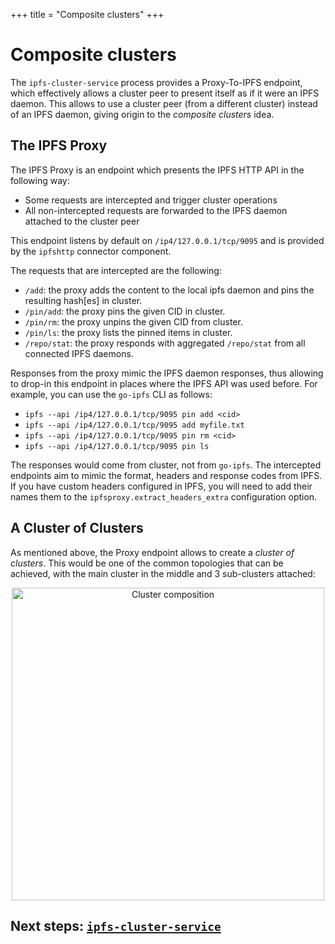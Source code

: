 +++
title = "Composite clusters"
+++


# Composite clusters

The `ipfs-cluster-service` process provides a Proxy-To-IPFS endpoint, which effectively allows a cluster peer to present itself as if it were an IPFS daemon. This allows to use a cluster peer (from a different cluster) instead of an IPFS daemon, giving origin to the *composite clusters* idea.

## The IPFS Proxy

The IPFS Proxy is an endpoint which presents the IPFS HTTP API in the following way:

* Some requests are intercepted and trigger cluster operations
* All non-intercepted requests are forwarded to the IPFS daemon attached to the cluster peer

This endpoint listens by default on `/ip4/127.0.0.1/tcp/9095` and is provided by the `ipfshttp` connector component.

The requests that are intercepted are the following:

* `/add`: the proxy adds the content to the local ipfs daemon and pins the resulting hash[es] in cluster.
* `/pin/add`: the proxy pins the given CID in cluster.
* `/pin/rm`: the proxy unpins the given CID from cluster.
* `/pin/ls`: the proxy lists the pinned items in cluster.
* `/repo/stat`: the proxy responds with aggregated `/repo/stat` from all connected IPFS daemons.

Responses from the proxy mimic the IPFS daemon responses, thus allowing to drop-in this endpoint in places where the IPFS API was used before. For example, you can use the `go-ipfs` CLI as follows:

* `ipfs --api /ip4/127.0.0.1/tcp/9095 pin add <cid>`
* `ipfs --api /ip4/127.0.0.1/tcp/9095 add myfile.txt`
* `ipfs --api /ip4/127.0.0.1/tcp/9095 pin rm <cid>`
* `ipfs --api /ip4/127.0.0.1/tcp/9095 pin ls`

The responses would come from cluster, not from `go-ipfs`. The intercepted endpoints aim to mimic the format, headers and response codes from IPFS. If you have custom headers configured in IPFS, you will need to add their names them to the `ipfsproxy.extract_headers_extra` configuration option.

## A Cluster of Clusters

As mentioned above, the Proxy endpoint allows to create a *cluster of clusters*. This would be one of the common topologies that can be achieved, with the main cluster in the middle and 3 sub-clusters attached:

<center><img alt="Cluster composition" title="Cluster composition" src="/cluster/diagrams/png/composition.png" width="500px" /></center>

## Next steps: [`ipfs-cluster-service`](/documentation/ipfs-cluster-service)
